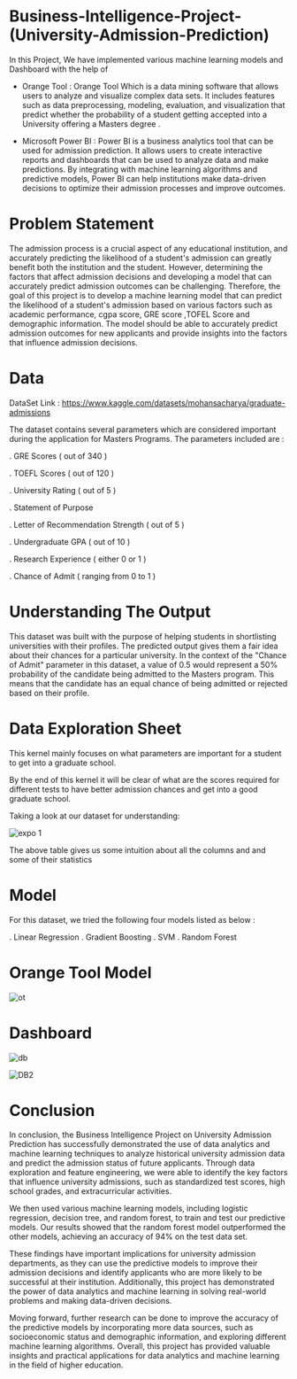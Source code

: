 # Business-Intelligence-Project-(University-Admission-Prediction) 

In this Project, We have implemented various machine learning models and Dashboard with the help of

* Orange Tool : Orange Tool Which is a data mining software that allows users to analyze and visualize complex data sets. It includes features such as data preprocessing, modeling, evaluation, and visualization that predict whether the probability of a student getting accepted into a University offering a Masters degree .  

* Microsoft Power BI  : Power BI is a business analytics tool that can be used for admission prediction. It allows users to create interactive reports and dashboards that can be used to analyze data and make predictions. By integrating with machine learning algorithms and predictive models, Power BI can help institutions make data-driven decisions to optimize their admission processes and improve outcomes.


 # Problem Statement
 
 The admission process is a crucial aspect of any educational institution, and accurately predicting the likelihood of a student's admission can greatly benefit both the institution and the student. However, determining the factors that affect admission decisions and developing a model that can accurately predict admission outcomes can be challenging. Therefore, the goal of this project is to develop a machine learning model that can predict the likelihood of a student's admission based on various factors such as academic performance, cgpa score, GRE score ,TOFEL Score and demographic information. The model should be able to accurately predict admission outcomes for new applicants and provide insights into the factors that influence admission decisions.
 


# Data

DataSet Link : https://www.kaggle.com/datasets/mohansacharya/graduate-admissions 


The dataset contains several parameters which are considered important during the application for Masters Programs. The parameters included are :

. GRE Scores ( out of 340 )

. TOEFL Scores ( out of 120 )

. University Rating ( out of 5 )

. Statement of Purpose 

. Letter of Recommendation Strength ( out of 5 )

. Undergraduate GPA ( out of 10 ) 

. Research Experience ( either 0 or 1 ) 


. Chance of Admit ( ranging from 0 to 1 )




# Understanding The Output 
This dataset was built with the purpose of helping students in shortlisting universities with their profiles. The predicted output gives them a fair idea about their chances for a particular university.
In the context of the "Chance of Admit" parameter in this dataset, a value of 0.5 would represent a 50% probability of the candidate being admitted to the Masters program. This means that the candidate has an equal chance of being admitted or rejected based on their profile.



# Data Exploration Sheet 
This kernel mainly focuses on what parameters are important for a student to get into a graduate school.

By the end of this kernel it will be clear of what are the scores required for different tests to have better admission chances and get into a good graduate school.

Taking a look at our dataset for understanding:



![expo 1](https://user-images.githubusercontent.com/109656499/230857698-5a41fcd5-f401-47ae-a1df-e30c63f04b53.png)




The above table gives us some intuition about all the columns and and some of their statistics


# Model 

For this dataset, we tried the following four models listed as below :

. Linear Regression
. Gradient Boosting
. SVM
. Random Forest





# Orange Tool Model 




![ot](https://user-images.githubusercontent.com/109656499/230832560-47476878-eb66-4602-89f0-f95f421044fe.png)




# Dashboard 



![db](https://user-images.githubusercontent.com/109656499/230834495-87fb2a56-7264-48c9-a26b-61c68cdb3b1d.png)




![DB2](https://user-images.githubusercontent.com/109656499/230836506-53f6c545-af1c-46f0-8ecf-0081214a82f8.png)


  
  
  


# Conclusion 

In conclusion, the Business Intelligence Project on University Admission Prediction has successfully demonstrated the use of data analytics and machine learning techniques to analyze historical university admission data and predict the admission status of future applicants. Through data exploration and feature engineering, we were able to identify the key factors that influence university admissions, such as standardized test scores, high school grades, and extracurricular activities.

We then used various machine learning models, including logistic regression, decision tree, and random forest, to train and test our predictive models. Our results showed that the random forest model outperformed the other models, achieving an accuracy of 94% on the test data set.

These findings have important implications for university admission departments, as they can use the predictive models to improve their admission decisions and identify applicants who are more likely to be successful at their institution. Additionally, this project has demonstrated the power of data analytics and machine learning in solving real-world problems and making data-driven decisions.

Moving forward, further research can be done to improve the accuracy of the predictive models by incorporating more data sources, such as socioeconomic status and demographic information, and exploring different machine learning algorithms. Overall, this project has provided valuable insights and practical applications for data analytics and machine learning in the field of higher education.

